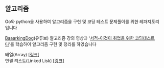 ## 알고리즘

Go와 python을 사용하여 알고리즘을 구현 및 코딩 테스트 문제풀이를 위한 레파지토리 입니다

[BaaarkingDog](https://www.youtube.com/@BaaaaaaaaaaaaaaaaaaaaarkingDog)(유튜브) 알고리즘 강의 영상과 ‘[서적-이것이 취업을 위한 코딩테스트다](https://www.yes24.com/Product/Goods/91433923)’를 학습하여 알고리즘 구현 및 정리를 하였습니다



배열(Array) [[링크]](./array/README.md) 
</br>
연결 리스트(Linked Lisk) [[링크]](./linkedlist/README.md) 